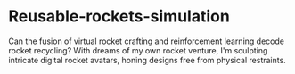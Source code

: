 # Reusable-rockets-simulation
Can the fusion of virtual rocket crafting and reinforcement learning decode rocket recycling? With dreams of my own rocket venture, I'm sculpting intricate digital rocket avatars, honing designs free from physical restraints. 
